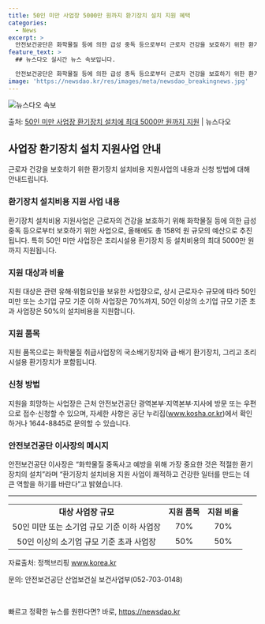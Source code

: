 ```yaml
---
title: 50인 미만 사업장 5000만 원까지 환기장치 설치 지원 혜택
categories:
  - News
excerpt: >
  안전보건공단은 화학물질 등에 의한 급성 중독 등으로부터 근로자 건강을 보호하기 위한 환기장치 설치비용 지원사…
feature_text: >
  ## 뉴스다오 실시간 뉴스 속보입니다.

  안전보건공단은 화학물질 등에 의한 급성 중독 등으로부터 근로자 건강을 보호하기 위한 환기장치 설치비용 지원사…
image: 'https://newsdao.kr/res/images/meta/newsdao_breakingnews.jpg'
---
```


![뉴스다오 속보](https://newsdao.kr/res/images/meta/newsdao_breakingnews.jpg)

<p>출처: <a href="https://newsdao.kr/3144" rel="dofollow">50인 미만 사업장 환기장치 설치에 최대 5000만 원까지 지원</a> | 뉴스다오</p>

<h2>사업장 환기장치 설치 지원사업 안내</h2>
<p data-ke-size="size16">근로자 건강을 보호하기 위한 환기장치 설치비용 지원사업의 내용과 신청 방법에 대해 안내드립니다.</p>

<h3>환기장치 설치비용 지원 사업 내용</h3>
<p data-ke-size="size16">환기장치 설치비용 지원사업은 근로자의 건강을 보호하기 위해 화학물질 등에 의한 급성 중독 등으로부터 보호하기 위한 사업으로, 올해에도 총 158억 원 규모의 예산으로 추진됩니다. 특히 50인 미만 사업장은 조리시설용 환기장치 등 설치비용의 최대 5000만 원까지 지원됩니다.</p>

<h3>지원 대상과 비율</h3>
<p data-ke-size="size16">지원 대상은 관련 유해·위험요인을 보유한 사업장으로, 상시 근로자수 규모에 따라 50인 미만 또는 소기업 규모 기준 이하 사업장은 70%까지, 50인 이상의 소기업 규모 기준 초과 사업장은 50%의 설치비용을 지원합니다.</p>

<h3>지원 품목</h3>
<p data-ke-size="size16">지원 품목으로는 화학물질 취급사업장의 국소배기장치와 급·배기 환기장치, 그리고 조리시설용 환기장치가 포함됩니다.</p>

<h3>신청 방법</h3>
<p data-ke-size="size16">지원을 희망하는 사업장은 근처 안전보건공단 광역본부·지역본부·지사에 방문 또는 우편으로 접수·신청할 수 있으며, 자세한 사항은 공단 누리집(<a href="http://www.kosha.or.kr">www.kosha.or.kr</a>)에서 확인하거나 1644-8845로 문의할 수 있습니다.</p>

<h3>안전보건공단 이사장의 메시지</h3>
<p data-ke-size="size16">안전보건공단 이사장은 “화학물질 중독사고 예방을 위해 가장 중요한 것은 적절한 환기장치의 설치”라며 “환기장치 설치비용 지원 사업이 쾌적하고 건강한 일터를 만드는 데 큰 역할을 하기를 바란다”고 밝혔습니다.</p>

<hr data-ke-size="size16">
<table>
	<tr>
		<td style="text-align: center; height: 17px;"><b>대상 사업장 규모</b></td>
		<td style="text-align: center; height: 17px;"><b>지원 품목</b></td>
		<td style="text-align: center; height: 17px;"><b>지원 비율</b></td>
	</tr>
	<tr>
		<td style="text-align: center; height: 17px;">50인 미만 또는 소기업 규모 기준 이하 사업장</td>
		<td style="text-align: center; height: 17px;">70%</td>
		<td style="text-align: center; height: 17px;">70%</td>
	</tr>
	<tr>
		<td style="text-align: center; height: 17px;">50인 이상의 소기업 규모 기준 초과 사업장</td>
		<td style="text-align: center; height: 17px;">50%</td>
		<td style="text-align: center; height: 17px;">50%</td>
	</tr>
</table>
<p data-ke-size="size16">자료출처: 정책브리핑 <a href="http://www.korea.kr">www.korea.kr</a></p>
<p data-ke-size="size16">문의: 안전보건공단 산업보건실 보건사업부(052-703-0148)</p>
<p data-ke-size="size16">&nbsp;</p> 

빠르고 정확한 뉴스를 원한다면? 바로, <a href="https://newsdao.kr" rel="dofollow">https://newsdao.kr</a>


